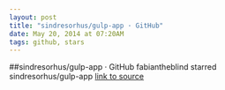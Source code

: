 ```yaml
---
layout: post
title: "sindresorhus/gulp-app · GitHub"
date: May 20, 2014 at 07:20AM
tags: github, stars
---
```

##sindresorhus/gulp-app · GitHub
fabiantheblind starred sindresorhus/gulp-app
[link to source](http://ift.tt/1gBUwqS) 
